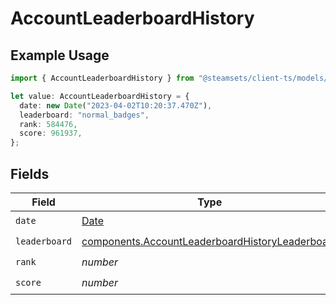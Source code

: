 # AccountLeaderboardHistory

## Example Usage

```typescript
import { AccountLeaderboardHistory } from "@steamsets/client-ts/models/components";

let value: AccountLeaderboardHistory = {
  date: new Date("2023-04-02T10:20:37.470Z"),
  leaderboard: "normal_badges",
  rank: 584476,
  score: 961937,
};
```

## Fields

| Field                                                                                                              | Type                                                                                                               | Required                                                                                                           | Description                                                                                                        |
| ------------------------------------------------------------------------------------------------------------------ | ------------------------------------------------------------------------------------------------------------------ | ------------------------------------------------------------------------------------------------------------------ | ------------------------------------------------------------------------------------------------------------------ |
| `date`                                                                                                             | [Date](https://developer.mozilla.org/en-US/docs/Web/JavaScript/Reference/Global_Objects/Date)                      | :heavy_check_mark:                                                                                                 | N/A                                                                                                                |
| `leaderboard`                                                                                                      | [components.AccountLeaderboardHistoryLeaderboard](../../models/components/accountleaderboardhistoryleaderboard.md) | :heavy_check_mark:                                                                                                 | N/A                                                                                                                |
| `rank`                                                                                                             | *number*                                                                                                           | :heavy_check_mark:                                                                                                 | N/A                                                                                                                |
| `score`                                                                                                            | *number*                                                                                                           | :heavy_check_mark:                                                                                                 | N/A                                                                                                                |